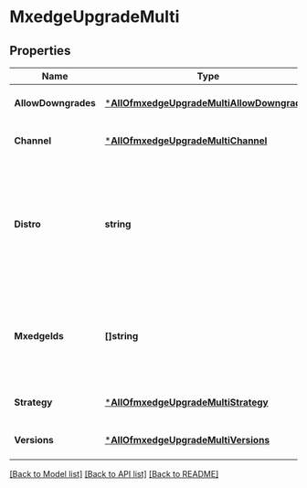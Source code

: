 # MxedgeUpgradeMulti

## Properties
Name | Type | Description | Notes
------------ | ------------- | ------------- | -------------
**AllowDowngrades** | [***AllOfmxedgeUpgradeMultiAllowDowngrades**](AllOfmxedgeUpgradeMultiAllowDowngrades.md) |  | [optional] [default to null]
**Channel** | [***AllOfmxedgeUpgradeMultiChannel**](AllOfmxedgeUpgradeMultiChannel.md) |  | [optional] [default to null]
**Distro** | **string** | distro upgrade, optional, to specific codename (e.g. bullseye) with highest qualified versions | [optional] [default to null]
**MxedgeIds** | **[]string** | list of mxedge IDs to upgrade. If not specified, it means all the org mxedges. | [default to null]
**Strategy** | [***AllOfmxedgeUpgradeMultiStrategy**](AllOfmxedgeUpgradeMultiStrategy.md) |  | [optional] [default to null]
**Versions** | [***AllOfmxedgeUpgradeMultiVersions**](AllOfmxedgeUpgradeMultiVersions.md) |  | [optional] [default to null]

[[Back to Model list]](../README.md#documentation-for-models) [[Back to API list]](../README.md#documentation-for-api-endpoints) [[Back to README]](../README.md)

